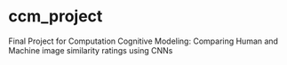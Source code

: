 # ccm_project
Final Project for Computation Cognitive Modeling: Comparing Human and Machine image similarity ratings using CNNs

